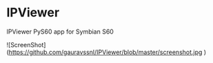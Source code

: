 # IPViewer
IPViewer PyS60 app for Symbian S60 

![ScreenShot] (https://github.com/gauravssnl/IPViewer/blob/master/screenshot.jpg )
